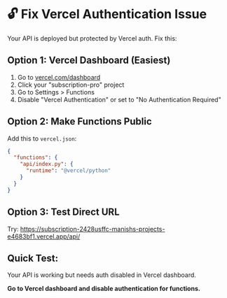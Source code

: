 # 🔓 Fix Vercel Authentication Issue

Your API is deployed but protected by Vercel auth. Fix this:

## Option 1: Vercel Dashboard (Easiest)
1. Go to [vercel.com/dashboard](https://vercel.com/dashboard)
2. Click your "subscription-pro" project
3. Go to Settings > Functions
4. Disable "Vercel Authentication" or set to "No Authentication Required"

## Option 2: Make Functions Public
Add this to `vercel.json`:
```json
{
  "functions": {
    "api/index.py": {
      "runtime": "@vercel/python"
    }
  }
}
```

## Option 3: Test Direct URL
Try: https://subscription-2428usffc-manishs-projects-e4683bf1.vercel.app/api/

## Quick Test:
Your API is working but needs auth disabled in Vercel dashboard.

**Go to Vercel dashboard and disable authentication for functions.**